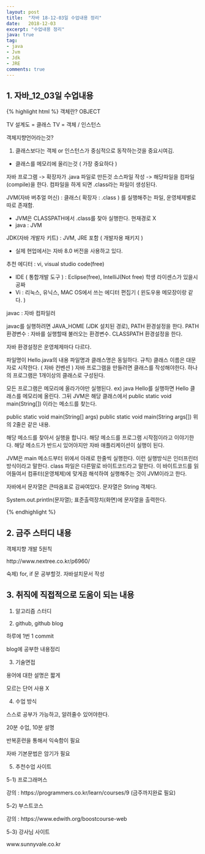 ```yaml
---
layout: post
title:  "자바 18-12-03일 수업내용 정리"
date:   2018-12-03
excerpt: "수업내용 정리"
java: true
tag:
- java
- Jvm
- Jdk
- JRE
comments: true
---
```


## 1. 자바_12_03일 수업내용
{% highlight html %}
객체란? OBJECT

TV 설계도 = 클래스
TV = 객체 / 인스턴스

객체지향언어라는것? 
1) 클래스보다는 객체 or 인스턴스가 중심적으로 동작하는것을 중요시여김.
* 클래스를 메모리에 올리는것 ( 가장 중요하다 )

자바 프로그램 -> 확장자가 .java 파일로 만든것
소스파일 작성 -> 해당파일을 컴파일(compile)을 한다. 컴파일을 하게 되면 .class라는 파일이 생성된다.

JVM(자바 버추얼 머신) : 클래스( 확장자 : .class ) 를 실행해주는 파일, 운영체제별로 따로 존재함.
* JVM은 CLASSPATH에서 .class를 찾아 실행한다. 현재경로 X
* java : JVM

JDK(자바 개발자 키트) : JVM, JRE 포함 ( 개발자용 패키지 )  
* 실제 현업에서는 자바 8.0 버전을 사용하고 있다.

추천 에디터 : vi, visual studio code(free) 
* IDE ( 통합개발 도구 ) : Eclipse(free), IntelliJ(Not free) 학생 라이센스가 있을시 공짜 
* Vi : 리눅스, 유닉스, MAC OS에서 쓰는 에디터 편집기 ( 윈도우용 메모장이랑 같다. )

javac : 자바 컴파일러

javac를 실행하려면 JAVA_HOME (JDK 설치된 경로), PATH 환경설정을 한다.
PATH 환경변수 : 자바를 실행할때 불러오는 환경변수.
CLASSPATH 환경설정을 한다.

자바 환경설정은 운영체제마다 다르다.

파일명이 Hello.java의 내용
파일명과 클래스명은 동일하다. 규칙) 클래스 이름은 대문자로 시작한다. ( 자바 컨벤션 )
자바 프로그램을 만들려면 클래스를 작성해야한다. 하나의 프로그램은 1개이상의 클래스로 구성된다.

모든 프로그램은 메모리에 올라가야만 실행된다.
ex) java Hello를 실행하면 Hello 클래스를 메모리에 올린다.
그뒤 JVM은 해당 클래스에서 public static void main(String[]) 이라는 메소드를 찾는다.

public static void main(String[] args)
public static void main(String args[])
위의 2줄은 같은 내용.

해당 메소드를 찾아서 실행을 합니다. 해당 메소드를 프로그램 시작점이라고 이야기한다.
해당 메소드가 반드시 있어야지만 자바 애플리케이션이 실행이 된다.

JVM은 main 메소드부터 위에서 아래로 한줄씩 실행한다. 이런 실행방식은 인터프린터 방식이라고 말한다.
class 파일은 다른말로 바이트코드라고 말한다.
이 바이트코드를 읽어들여서 컴퓨터(운영체제)에 맞게끔 해석하여 실행해주는 것이 JVM이라고 한다.

자바에서 문자열은 큰따옴표로 감싸여있다.
문자열은 String 객체다.

System.out.println(문자열);
표준출력장치(화면)에 문자열을 출력한다.

{% endhighlight %}

## 2. 금주 스터디 내용

<p>객체지향 개발 5원칙</p>
<p>http://www.nextree.co.kr/p6960/</p>
<p>숙제) for, if 문 공부할것. 자바설치문서 작성</p>

## 3. 취직에 직접적으로 도움이 되는 내용

1) 알고리즘 스터디

2) github, github blog

<p>하루에 1번 1 commit</p>
<p>blog에 공부한 내용정리</p>

3) 기술면접

<p>용어에 대한 설명은 짧게</p>
<p>모르는 단어 사용 X</p>

4) 수업 방식

<p>스스로 공부가 가능하고, 알려줄수 있어야한다.</p>
<p>20분 수업, 10분 설명</p>
<p>반복훈련을 통해서 익숙함이 필요</p>
<p>자바 기본문법은 암기가 필요</p>

5) 추천수업 사이트

5-1) 프로그래머스
<p>강의 : https://programmers.co.kr/learn/courses/9 (금주까지완료 필요)</p>

5-2) 부스트코스
<p>강의 : https://www.edwith.org/boostcourse-web</p>

5-3) 강사님 사이트
<p>www.sunnyvale.co.kr</p>

